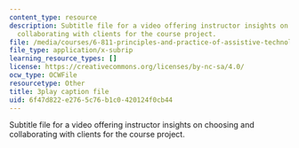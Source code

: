 ```yaml
---
content_type: resource
description: Subtitle file for a video offering instructor insights on choosing and
  collaborating with clients for the course project.
file: /media/courses/6-811-principles-and-practice-of-assistive-technology-fall-2014/6f47d822e2765c76b1c0420124f0cb44_Wup3xqOvvpA.vtt
file_type: application/x-subrip
learning_resource_types: []
license: https://creativecommons.org/licenses/by-nc-sa/4.0/
ocw_type: OCWFile
resourcetype: Other
title: 3play caption file
uid: 6f47d822-e276-5c76-b1c0-420124f0cb44
---
```

Subtitle file for a video offering instructor insights on choosing and collaborating with clients for the course project.